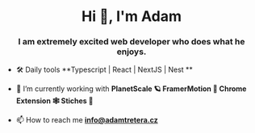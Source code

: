 <h1 align="center">Hi 👋, I'm Adam</h1>
<h3 align="center">I am extremely excited web developer who does what he enjoys.</h3>

- 🛠  Daily tools **Typescript | React | NextJS | Nest ** 

- 🌱 I’m currently working with **PlanetScale 🪐 FramerMotion  💅 Chrome Extension 🕸️ Stiches 📝** 

- 📫 How to reach me **info@adamtretera.cz**
